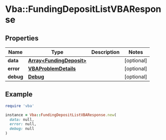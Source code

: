 # Vba::FundingDepositListVBAResponse

## Properties

| Name | Type | Description | Notes |
| ---- | ---- | ----------- | ----- |
| **data** | [**Array&lt;FundingDeposit&gt;**](FundingDeposit.md) |  | [optional] |
| **error** | [**VBAProblemDetails**](VBAProblemDetails.md) |  | [optional] |
| **debug** | [**Debug**](Debug.md) |  | [optional] |

## Example

```ruby
require 'vba'

instance = Vba::FundingDepositListVBAResponse.new(
  data: null,
  error: null,
  debug: null
)
```

